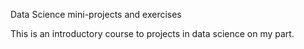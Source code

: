 Data Science mini-projects and exercises

This is an introductory course to projects in data science on my part.